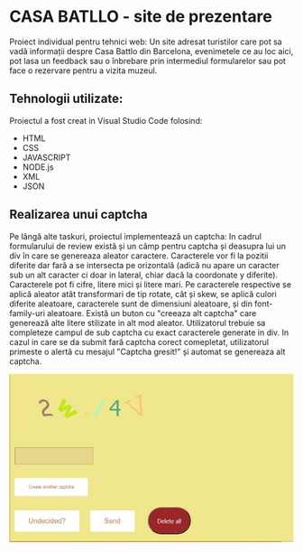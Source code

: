 # CASA BATLLO - site de prezentare
Proiect individual pentru tehnici web: Un site adresat turistilor care pot sa vadă informații despre Casa Battlo din Barcelona, evenimetele ce au loc aici, pot lasa un feedback sau o înbrebare prin intermediul formularelor sau pot face o rezervare pentru a vizita muzeul.


## Tehnologii utilizate:
Proiectul a fost creat in Visual Studio Code folosind:
* HTML
* CSS
* JAVASCRIPT
* NODE.js
* XML
* JSON

## Realizarea unui captcha 
Pe lângă alte taskuri, proiectul implementează un captcha:
In cadrul formularului de review  există și un câmp pentru captcha și deasupra lui un div în care se genereaza aleator caractere. Caracterele vor fi la pozitii diferite dar fară a se intersecta pe orizontală (adică nu apare un caracter sub un alt caracter ci doar in lateral, chiar dacă la coordonate y diferite). Caracterele pot fi cifre, litere mici și litere mari. Pe caracterele respective se aplică aleator atât transformari de tip rotate, cât și skew, se aplică culori diferite aleatoare, caracterele sunt de dimensiuni aleatoare, și din font-family-uri aleatoare. Există un buton cu "creeaza alt captcha" care generează alte litere stilizate in alt mod aleator. Utilizatorul trebuie sa completeze campul de sub captcha cu exact caracterele generate in div. In cazul in care se da submit fară captcha corect comepletat, utilizatorul primeste o alertă cu mesajul "Captcha gresit!" și automat se genereaza alt captcha.

![Captcha](https://github.com/iuga-paula/Proiect_Tehnici_WEB/blob/Screenshots-%26%26-Demos/Captcha.JPG)
